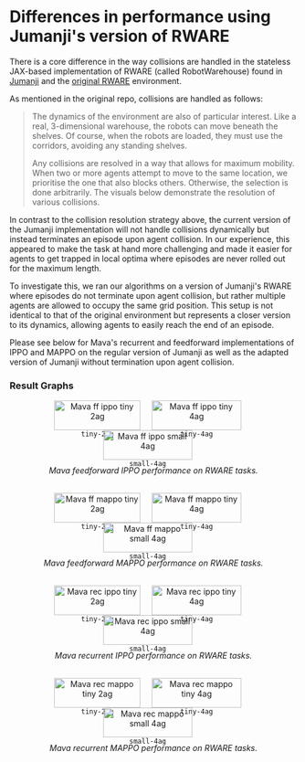 # Differences in performance using Jumanji's version of RWARE

There is a core difference in the way collisions are handled in the stateless JAX-based implementation of RWARE (called RobotWarehouse) found in [Jumanji][jumanji_rware] and the [original RWARE][original_rware] environment.

As mentioned in the original repo, collisions are handled as follows:
 > The dynamics of the environment are also of particular interest. Like a real, 3-dimensional warehouse, the robots can move beneath the shelves. Of course, when the robots are loaded, they must use the corridors, avoiding any standing shelves.
>
>Any collisions are resolved in a way that allows for maximum mobility. When two or more agents attempt to move to the same location, we prioritise the one that also blocks others. Otherwise, the selection is done arbitrarily. The visuals below demonstrate the resolution of various collisions.

In contrast to the collision resolution strategy above, the current version of the Jumanji implementation will not handle collisions dynamically but instead terminates an episode upon agent collision. In our experience, this appeared to make the task at hand more challenging and made it easier for agents to get trapped in local optima where episodes are never rolled out for the maximum length.

To investigate this, we ran our algorithms on a version of Jumanji's RWARE where episodes do not terminate upon agent collision, but rather multiple agents are allowed to occupy the same grid position. This setup is not identical to that of the original environment but represents a closer version to its dynamics, allowing agents to easily reach the end of an episode.

Please see below for Mava's recurrent and feedforward implementations of IPPO and MAPPO on the regular version of Jumanji as well as the adapted version of Jumanji without termination upon agent collision.

### Result Graphs

<div style="text-align:center;">
    <div style="display: flex; justify-content: center; flex-wrap: wrap;">
        <div style="width: 30%; margin-right: 20px;">
            <img src="../../images/rware_results/ff_ippo/tiny-2ag.png" alt="Mava ff ippo tiny 2ag" style="width: 100%;">
            <div style="text-align:center;"><code>tiny-2ag</code></div>
        </div>
        <div style="width: 31%; margin-right: 20px;">
            <img src="../../images/rware_results/ff_ippo/tiny-4ag.png" alt="Mava ff ippo tiny 4ag" style="width: 100%;">
            <div style="text-align:center;"><code>tiny-4ag</code></div>
        </div>
        <div style="width: 31%; margin-right: 20px;">
            <img src="../../images/rware_results/ff_ippo/small-4ag.png" alt="Mava ff ippo small 4ag" style="width: 100%;">
            <div style="text-align:center;"><code>small-4ag</code></div>
        </div>
    </div>
    <p style="font-style: italic; text-align: center; margin-top: 10px;"> Mava feedforward IPPO performance on RWARE tasks.</p>
</div>

<br/>

<div style="text-align:center;">
    <div style="display: flex; justify-content: center; flex-wrap: wrap;">
        <div style="width: 30%; margin-right: 20px;">
            <img src="../../images/rware_results/ff_mappo/tiny-2ag.png" alt="Mava ff mappo tiny 2ag" style="width: 100%;">
            <div style="text-align:center;"><code>tiny-2ag</code></div>
        </div>
        <div style="width: 31%; margin-right: 20px;">
            <img src="../../images/rware_results/ff_mappo/tiny-4ag.png" alt="Mava ff mappo tiny 4ag" style="width: 100%;">
            <div style="text-align:center;"><code>tiny-4ag</code></div>
        </div>
        <div style="width: 31%; margin-right: 20px;">
            <img src="../../images/rware_results/ff_mappo/small-4ag.png" alt="Mava ff mappo small 4ag" style="width: 100%;">
            <div style="text-align:center;"><code>small-4ag</code></div>
        </div>
    </div>
    <p style="font-style: italic; text-align: center; margin-top: 10px;"> Mava feedforward MAPPO performance on RWARE tasks.</p>
</div>

<br/>

<div style="text-align:center;">
    <div style="display: flex; justify-content: center; flex-wrap: wrap;">
        <div style="width: 30%; margin-right: 20px;">
            <img src="../../images/rware_results/rec_ippo/tiny-2ag.png" alt="Mava rec ippo tiny 2ag" style="width: 100%;">
            <div style="text-align:center;"><code>tiny-2ag</code></div>
        </div>
        <div style="width: 31%; margin-right: 20px;">
            <img src="../../images/rware_results/rec_ippo/tiny-4ag.png" alt="Mava rec ippo tiny 4ag" style="width: 100%;">
            <div style="text-align:center;"><code>tiny-4ag</code></div>
        </div>
        <div style="width: 31%; margin-right: 20px;">
            <img src="../../images/rware_results/rec_ippo/small-4ag.png" alt="Mava rec ippo small 4ag" style="width: 100%;">
            <div style="text-align:center;"><code>small-4ag</code></div>
        </div>
    </div>
    <p style="font-style: italic; text-align: center; margin-top: 10px;"> Mava recurrent IPPO performance on RWARE tasks.</p>
</div>

<br/>

<div style="text-align:center;">
    <div style="display: flex; justify-content: center; flex-wrap: wrap;">
        <div style="width: 30%; margin-right: 20px;">
            <img src="../../images/rware_results/rec_mappo/tiny-2ag.png" alt="Mava rec mappo tiny 2ag" style="width: 100%;">
            <div style="text-align:center;"><code>tiny-2ag</code></div>
        </div>
        <div style="width: 31%; margin-right: 20px;">
            <img src="../../images/rware_results/rec_mappo/tiny-4ag.png" alt="Mava rec mappo tiny 4ag" style="width: 100%;">
            <div style="text-align:center;"><code>tiny-4ag</code></div>
        </div>
        <div style="width: 31%; margin-right: 20px;">
            <img src="../../images/rware_results/rec_mappo/small-4ag.png" alt="Mava rec mappo small 4ag" style="width: 100%;">
            <div style="text-align:center;"><code>small-4ag</code></div>
        </div>
    </div>
    <p style="font-style: italic; text-align: center; margin-top: 10px;"> Mava recurrent MAPPO performance on RWARE tasks.</p>
</div>


[jumanji_rware]: https://instadeepai.github.io/jumanji/environments/robot_warehouse/
[original_rware]: https://github.com/semitable/robotic-warehouse
